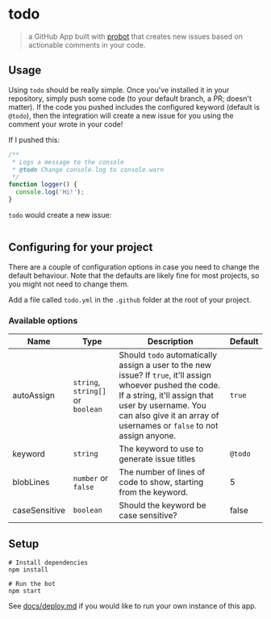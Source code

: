 # todo

> a GitHub App built with [probot](https://github.com/probot/probot) that creates new issues based on actionable comments in your code.

## Usage

Using `todo` should be really simple. Once you've installed it in your repository, simply push some code (to your default branch, a PR; doesn't matter). If the code you pushed includes the configured keyword (default is `@todo`), then the integration will create a new issue for you using the comment your wrote in your code!

If I pushed this:

```js
/**
 * Logs a message to the console
 * @todo Change console.log to console.warn
 */
function logger() {
  console.log('Hi!');
}
```

`todo` would create a new issue:

<IMG>

## Configuring for your project

There are a couple of configuration options in case you need to change the default behaviour. Note that the defaults are likely fine for most projects, so you might not need to change them.

Add a file called `todo.yml` in the `.github` folder at the root of your project.

### Available options

| Name | Type | Description | Default |
|------|------|-------------|---------|
| autoAssign | `string`, `string[]` or `boolean` | Should `todo` automatically assign a user to the new issue? If `true`, it'll assign whoever pushed the code. If a string, it'll assign that user by username. You can also give it an array of usernames or `false` to not assign anyone. | `true` |
| keyword | `string` | The keyword to use to generate issue titles | `@todo` |
| blobLines | `number` or `false` | The number of lines of code to show, starting from the keyword. | 5 |
| caseSensitive | `boolean` | Should the keyword be case sensitive? | false |

## Setup

```
# Install dependencies
npm install

# Run the bot
npm start
```

See [docs/deploy.md](docs/deploy.md) if you would like to run your own instance of this app.
